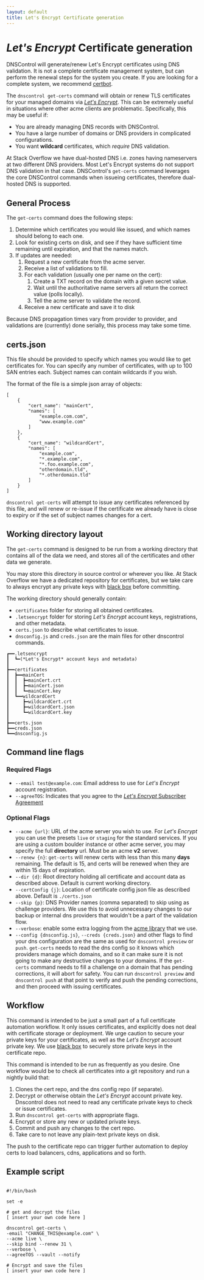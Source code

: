 ```yaml
---
layout: default
title: Let's Encrypt Certificate generation
---
```


# *Let's Encrypt* Certificate generation

DNSControl will generate/renew Let's Encrypt certificates using DNS
validation.  It is not a complete certificate management system, but
can perform the renewal steps for the system you create.  If you
are looking for a complete system, we recommend
[certbot](https://certbot.eff.org/).

The `dnscontrol get-certs` command will obtain or renew TLS
certificates for your managed domains via
[*Let's Encrypt*](https://letsencrypt.org). This can be extremely useful in
situations where other acme clients are problematic. Specifically,
this may be useful if:

- You are already managing DNS records with DNSControl.
- You have a large number of domains or DNS providers in complicated configurations.
- You want **wildcard** certificates, which *require* DNS validation.

At Stack Overflow we have dual-hosted DNS i.e. zones having
nameservers at two different DNS providers. Most Let's Encrypt systems
do not support DNS validation in that case.  DNSControl's `get-certs`
command leverages the core DNSControl commands when issueing
certificates, therefore dual-hosted DNS is supported.

## General Process

The `get-certs` command does the following steps:

1. Determine which certificates you would like issued, and which names should belong to each one.
1. Look for existing certs on disk, and see if they have sufficient time remaining until expiration, and that the names match.
1. If updates are needed:
    1. Request a new certificate from the acme server.
    1. Receive a list of validations to fill.
    1. For each validation (usually one per name on the cert):
        1. Create a TXT record on the domain with a given secret value.
        1. Wait until the authoritative name servers all return the correct value (polls locally).
        1. Tell the acme server to validate the record.
    1. Receive a new certificate and save it to disk

Because DNS propagation times vary from provider to provider, and
validations are (currently) done serially, this process may take some
time.

## certs.json

This file should be provided to specify which names you would like to get certificates for. You can
specify any number of certificates, with up to 100 SAN entries each. Subject names can contain wildcards if you wish.

The format of the file is a simple json array of objects:

```
[
    {
        "cert_name": "mainCert",
        "names": [
            "example.com.com",
            "www.example.com"
        ]
    },
    {
        "cert_name": "wildcardCert",
        "names": [
            "example.com",
            "*.example.com",
            "*.foo.example.com",
            "otherdomain.tld",
            "*.otherdomain.tld"
        ]
    }
]
```

`dnscontrol get-certs` will attempt to issue any certificates referenced by this file, and will renew or re-issue if the certificate we already have is
close to expiry or if the set of subject names changes for a cert.

## Working directory layout
The `get-certs` command is designed to be run from a working directory that contains all of the data we need,
and stores all of the certificates and other data we generate.

You may store this directory in source control or wherever you like. At Stack Overflow we have a dedicated repository for
certificates, but we take care to always encrypt any private keys with [black box](https://github.com/StackExchange/blackbox) before committing.

The working directory should generally contain:

- `certificates` folder for storing all obtained certificates.
- `.letsencrypt` folder for storing *Let's Encrypt* account keys, registrations, and other metadata.
- `certs.json` to describe what certificates to issue.
- `dnsconfig.js` and `creds.json` are the main files for other dnscontrol commands.

```
┏━━.letsencrypt
┃  ┗━(*Let's Encrypt* account keys and metadata)
┃
┣━━certificates
┃  ┣━━mainCert
┃  ┃  ┣━mainCert.crt
┃  ┃  ┣━mainCert.json
┃  ┃  ┗━mainCert.key
┃  ┗━━wildcardCert
┃     ┣━wildcardCert.crt
┃     ┣━wildcardCert.json
┃     ┗━wildcardCert.key
┃
┣━━certs.json
┣━━creds.json
┗━━dnsconfig.js
```
## Command line flags

### Required Flags

- `--email test@example.com`: Email address to use for *Let's Encrypt* account registration.
- `--agreeTOS`: Indicates that you agree to the [*Let's Encrypt* Subscriber Agreement](https://letsencrypt.org/documents/LE-SA-v1.2-November-15-2017.pdf)

### Optional Flags

- `--acme {url}`: URL of the acme server you wish to use. For *Let's Encrypt* you can use the presets `live` or `staging` for the standard services. If you are using a custom boulder instance or other acme server, you may specify the full **directory** url. Must be an acme **v2** server.
- `--renew {n}`: `get-certs` will renew certs with less than this many **days** remaining. The default is 15, and certs will be renewed when they are within 15 days of expiration.
- `--dir {d}`: Root directory holding all certificate and account data as described above. Default is current working directory.
- `--certConfig {j}`: Location of certificate config json file as described above. Default is `./certs.json`
- `--skip {p}`: DNS Provider names (comma separated) to skip using as challenge providers. We use this to avoid unnecessary changes to our backup or internal dns providers that wouldn't be a part of the validation flow.
- `--verbose`: enable some extra logging from the [acme library](https://github.com/xenolf/lego) that we use.
- `--config {dnsconfig.js}`, `--creds {creds.json}` and other flags to find your dns configuration are the same as used for `dnscontrol preview` or `push`. `get-certs` needs to read the dns config so it knows which providers manage which domains, and so it can make sure it is not going to make any destructive changes to your domains. If the `get-certs` command needs to fill a challenge on a domain that has pending corrections, it will abort for safety. You can run `dnscontrol preview` and `dnscontrol push` at that point to verify and push the pending corrections, and then proceed with issuing certificates.

## Workflow

This command is intended to be just a small part of a full certificate automation workflow. It only issues certificates, and explicitly does not deal with certificate storage or deployment. We urge caution to secure your private keys for your certificates, as well as the *Let's Encrypt* account private key. We use [black box](https://github.com/StackExchange/blackbox) to securely store private keys in the certificate repo.

This command is intended to be run as frequently as you desire. One workflow would be to check all certificates into a git repository and run a nightly build that:

1. Clones the cert repo, and the dns config repo (if separate).
2. Decrypt or otherwise obtain the *Let's Encrypt* account private key. Dnscontrol does not need to read any certificate private keys to check or issue certificates.
3. Run `dnscontrol get-certs` with appropriate flags.
4. Encrypt or store any new or updated private keys.
5. Commit and push any changes to the cert repo.
6. Take care to not leave any plain-text private keys on disk.

The push to the certificate repo can trigger further automation to deploy certs to load balancers, cdns, applications and so forth.

## Example script

```

#!/bin/bash

set -e

# get and decrypt the files
[ insert your own code here ]

dnscontrol get-certs \
-email "CHANGE_THIS@example.com" \
--acme live \
--skip bind --renew 31 \
--verbose \
--agreeTOS --vault --notify

# Encrypt and save the files
[ insert your own code here ]
```
